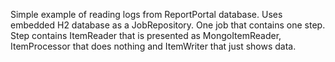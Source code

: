 Simple example of reading logs from ReportPortal database.
Uses embedded H2 database as a JobRepository.
One job that contains one step. Step contains ItemReader that is presented as MongoItemReader, ItemProcessor that does nothing 
and ItemWriter that just shows data.
